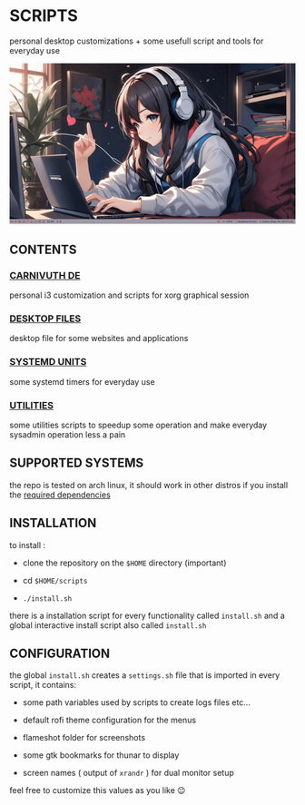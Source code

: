# SCRIPTS 
personal desktop customizations + some usefull script and tools for everyday use

![](./notes/assets/demo.gif)

## CONTENTS

### [CARNIVUTH DE](./notes/pages/carnivuth-DE.md)

personal i3 customization and scripts for xorg graphical session

### [DESKTOP FILES](./notes/pages/DESKTOP-FILES.md)

desktop file for some websites and applications

### [SYSTEMD UNITS](./notes/pages/systemd-units.md)

some systemd timers for everyday use

### [UTILITIES](./notes/pages/UTILITIES.md)  
 
some utilities scripts to speedup some operation and make everyday sysadmin operation less a pain

## SUPPORTED SYSTEMS

the repo is tested on arch linux, it should work in other distros if you install the [required dependencies](./notes/pages/DEPENDENCIES.md)

## INSTALLATION

to install :

- clone the repository on the `$HOME` directory (important)

- cd `$HOME/scripts`

- `./install.sh`

there is a installation script for every functionality called `install.sh` and a global interactive  install script also called `install.sh` 

## CONFIGURATION

the global `install.sh` creates a `settings.sh` file that is imported in every script, it contains:

- some path variables used by scripts to create logs files etc...

- default rofi theme configuration for the menus

- flameshot folder for screenshots

- some gtk bookmarks for thunar to display

- screen names ( output of `xrandr` ) for dual monitor setup 

feel free to customize this values as you like 😉